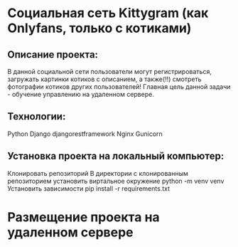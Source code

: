 # Социальная сеть Kittygram (как Onlyfans, только с котиками)
## Описание проекта:
В данной социальной сети пользователи могут регистрироваться, загружать картинки котиков с описанием, а также(!!) смотреть фотографии котиков других пользователей!
Главная цель данной задачи - обучение управлению на удаленном сервере.

## Технологии:
Python
Django
djangorestframework
Nginx
Gunicorn

## Установка проекта на локальный компьютер:
Клонировать репозиторий
В директории с клонированным репозиторием установить виртальное окружение python -m venv venv
Установить зависимости pip install -r requirements.txt

# Размещение проекта на удаленном сервере
